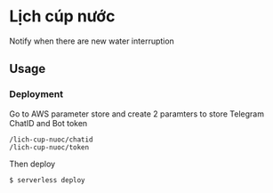 


# Lịch cúp nước

Notify when there are new water interruption
## Usage

### Deployment

Go to AWS parameter store and create 2 paramters to store Telegram ChatID and Bot token
```
/lich-cup-nuoc/chatid
/lich-cup-nuoc/token
```
Then deploy
```
$ serverless deploy
```